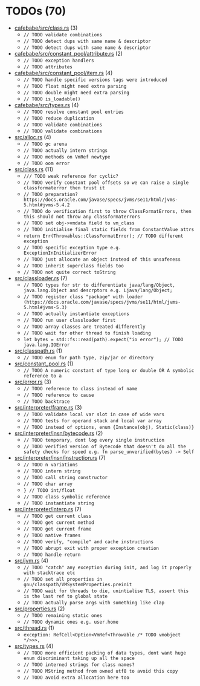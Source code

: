 # TODOs (70)
 * [cafebabe/src/class.rs](cafebabe/src/class.rs) (3)
   * `// TODO validate combinations`
   * `// TODO detect dups with same name & descriptor`
   * `// TODO detect dups with same name & descriptor`
 * [cafebabe/src/constant_pool/attribute.rs](cafebabe/src/constant_pool/attribute.rs) (2)
   * `// TODO exception handlers`
   * `// TODO attributes`
 * [cafebabe/src/constant_pool/item.rs](cafebabe/src/constant_pool/item.rs) (4)
   * `// TODO handle specific versions tags were introduced`
   * `// TODO float might need extra parsing`
   * `// TODO double might need extra parsing`
   * `// TODO is_loadable()`
 * [cafebabe/src/types.rs](cafebabe/src/types.rs) (4)
   * `// TODO resolve constant pool entries`
   * `// TODO reduce duplication`
   * `// TODO validate combinations`
   * `// TODO validate combinations`
 * [src/alloc.rs](src/alloc.rs) (4)
   * `// TODO gc arena`
   * `// TODO actually intern strings`
   * `// TODO methods on VmRef newtype`
   * `// TODO oom error`
 * [src/class.rs](src/class.rs) (11)
   * `/// TODO weak reference for cyclic?`
   * `// TODO verify constant pool offsets so we can raise a single classformaterror then trust it`
   * `// TODO preparation? https://docs.oracle.com/javase/specs/jvms/se11/html/jvms-5.html#jvms-5.4.2`
   * `// TODO do verification first to throw ClassFormatErrors, then this should not throw any classformaterrors`
   * `// TODO set obj->vmdata field to vm_class`
   * `// TODO initialise final static fields from ConstantValue attrs`
   * `return Err(Throwables::ClassFormatError); // TODO different exception`
   * `// TODO specific exception type e.g. ExceptionInInitializerError`
   * `// TODO just allocate an object instead of this unsafeness`
   * `// TODO inherit superclass fields too`
   * `// TODO not quite correct toString`
 * [src/classloader.rs](src/classloader.rs) (7)
   * `// TODO types for str to differentiate java/lang/Object, java.lang.Object and descrptors e.g. Ljava/lang/Object;`
   * `// TODO register class "package" with loader (https://docs.oracle.com/javase/specs/jvms/se11/html/jvms-5.html#jvms-5.3)`
   * `// TODO actually instantiate exceptions`
   * `// TODO run user classloader first`
   * `// TODO array classes are treated differently`
   * `// TODO wait for other thread to finish loading`
   * `let bytes = std::fs::read(path).expect("io error"); // TODO java.lang.IOError`
 * [src/classpath.rs](src/classpath.rs) (1)
   * `// TODO enum for path type, zip/jar or directory`
 * [src/constant_pool.rs](src/constant_pool.rs) (1)
   * `// TODO A numeric constant of type long or double OR A symbolic reference to a`
 * [src/error.rs](src/error.rs) (3)
   * `// TODO reference to class instead of name`
   * `// TODO reference to cause`
   * `// TODO backtrace`
 * [src/interpreter/frame.rs](src/interpreter/frame.rs) (3)
   * `// TODO validate local var slot in case of wide vars`
   * `// TODO tests for operand stack and local var array`
   * `// TODO instead of options, enum {Instance(obj), Static(class)}`
 * [src/interpreter/insn/bytecode.rs](src/interpreter/insn/bytecode.rs) (2)
   * `// TODO temporary, dont log every single instruction`
   * `// TODO verified version of Bytecode that doesn't do all the safety checks for speed e.g. fn parse_unverified(bytes) -> Self`
 * [src/interpreter/insn/instruction.rs](src/interpreter/insn/instruction.rs) (7)
   * `// TODO n variations`
   * `// TODO intern string`
   * `// TODO call string constructor`
   * `// TODO char array`
   * `} // TODO int/float`
   * `// TODO class symbolic reference`
   * `// TODO instantiate string`
 * [src/interpreter/interp.rs](src/interpreter/interp.rs) (7)
   * `// TODO get current class`
   * `// TODO get current method`
   * `// TODO get current frame`
   * `// TODO native frames`
   * `// TODO verify, "compile" and cache instructions`
   * `// TODO abrupt exit with proper exception creation`
   * `// TODO handle return`
 * [src/jvm.rs](src/jvm.rs) (4)
   * `// TODO "catch" any exception during init, and log it properly with stacktrace etc`
   * `// TODO set all properties in gnu/classpath/VMSystemProperties.preinit`
   * `// TODO wait for threads to die, unintialise TLS, assert this is the last ref to global state`
   * `// TODO actually parse args with something like clap`
 * [src/properties.rs](src/properties.rs) (2)
   * `// TODO remaining static ones`
   * `// TODO dynamic ones e.g. user.home`
 * [src/thread.rs](src/thread.rs) (1)
   * `exception: RefCell<Option<VmRef<Throwable /* TODO vmobject */>>>,`
 * [src/types.rs](src/types.rs) (4)
   * `// TODO more efficient packing of data types, dont want huge enum discriminant taking up all the space`
   * `// TODO interned strings for class names?`
   * `// TODO MString method from owned utf8 to avoid this copy`
   * `// TODO avoid extra allocation here too`
